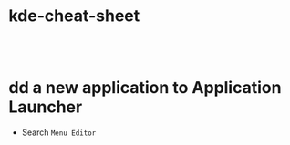 # kde-cheat-sheet


<br><br>


# dd a new application to Application Launcher
- Search `Menu Editor`
